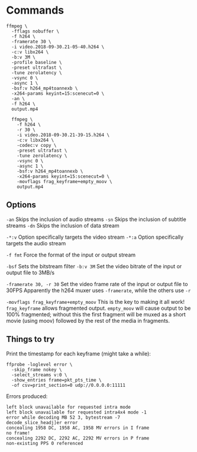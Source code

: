 # Commands

```
ffmpeg \
  -fflags nobuffer \
  -f h264 \
  -framerate 30 \
  -i video.2018-09-30.21-05-40.h264 \
  -c:v libx264 \
  -b:v 3M \
  -profile baseline \
  -preset ultrafast \
  -tune zerolatency \
  -vsync 0 \
  -async 1 \
  -bsf:v h264_mp4toannexb \
  -x264-params keyint=15:scenecut=0 \
  -an \
  -f h264 \
  output.mp4
```

```
  ffmpeg \
    -f h264 \
    -r 30 \
    -i video.2018-09-30.21-39-15.h264 \
    -c:v libx264 \
    -codec:v copy \
    -preset ultrafast \
    -tune zerolatency \
    -vsync 0 \
    -async 1 \
    -bsf:v h264_mp4toannexb \
    -x264-params keyint=15:scenecut=0 \
    -movflags frag_keyframe+empty_moov \
    output.mp4
```

## Options

`-an` Skips the inclusion of audio streams
`-sn` Skips the inclusion of subtitle streams
`-dn` Skips the inclusion of data stream

`-*:v` Option specifically targets the video stream
`-*:a` Option specifically targets the audio stream

`-f fmt` Force the format of the input or output stream

`-bsf` Sets the bitstream filter
`-b:v 3M`   Set the video bitrate of the input or output file to 3MB/s

`-framerate 30, -r 30`
Set the video frame rate of the input or output file to 30FPS
Apparently the h264 muxer uses `-framerate`, while the others use `-r`

`-movflags frag_keyframe+empty_moov`
This is the key to making it all work! `frag_keyframe` allows fragmented output. `empty_moov` will cause output to be 100% fragmented; without this the first fragment will be muxed as a short movie (using moov) followed by the rest of the media in fragments.

## Things to try

Print the timestamp for each keyframe (might take a while):

```
ffprobe -loglevel error \
  -skip_frame nokey \
  -select_streams v:0 \
  -show_entries frame=pkt_pts_time \
  -of csv=print_section=0 udp://0.0.0.0:11111
```

Errors produced:
```
left block unavailable for requested intra mode
left block unavailable for requested intra4x4 mode -1
error while decoding MB 52 3, bytestream -7
decode_slice_headj]er error
concealing 1958 DC, 1958 AC, 1958 MV errors in I frame
no frame!
concealing 2292 DC, 2292 AC, 2292 MV errors in P frame
non-existing PPS 0 referenced
```

